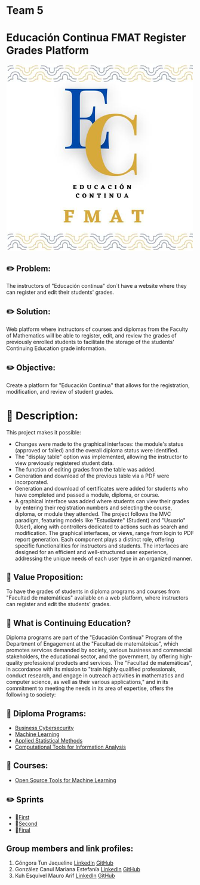 # Team 5
  # Educación Continua FMAT Register Grades Platform

[![Logo](/Img/Educon.jpg)](https://www.matematicas.uady.mx/vinculacion/educacion-continua)

## ✏️  Problem:
The instructors of "Educación continua" don´t have a website where they can register and edit their students' grades.

## ✏️  Solution:
Web platform where instructors of courses and diplomas from the Faculty of Mathematics will be able to register, edit, and review the grades of previously enrolled students to facilitate the storage of the students' Continuing Education grade information.

## ✏️  Objective:
Create a platform for "Educación Continua" that allows for the registration, modification, and review of student grades.

# 📘 Description:
This project makes it possible:
- Changes were made to the graphical interfaces: the module's status (approved or failed) and the overall diploma status were identified.
- The "display table" option was implemented, allowing the instructor to view previously registered student data.
- The function of editing grades from the table was added.
- Generation and download of the previous table via a PDF were incorporated.
- Generation and download of certificates were added for students who have completed and passed a module, diploma, or course.
- A graphical interface was added where students can view their grades by entering their registration numbers and selecting the course, diploma, or module they attended.
The project follows the MVC paradigm, featuring models like "Estudiante" (Student) and "Usuario" (User), along with controllers dedicated to actions such as search and modification. The graphical interfaces, or views, range from login to PDF report generation. Each component plays a distinct role, offering specific functionalities for instructors and students. The interfaces are designed for an efficient and well-structured user experience, addressing the unique needs of each user type in an organized manner.

## 📖 Value Proposition:
To have the grades of students in diploma programs and courses from "Facultad de matemáticas" available on a web platform, where instructors can register and edit the students' grades.

## 📖 What is Continuing Education?
Diploma programs are part of the "Educación Continua" Program of the Department of Engagement at the "Facultad de matemátoicas", which promotes services demanded by society, various business and commercial stakeholders, the educational sector, and the government, by offering high-quality professional products and services.
The "Facultad de matemáticas", in accordance with its mission to "train highly qualified professionals, conduct research, and engage in outreach activities in mathematics and computer science, as well as their various applications," and in its commitment to meeting the needs in its area of expertise, offers the following to society:

## 📄 Diploma Programs:
- [Business Cybersecurity](https://www.matematicas.uady.mx/vinculacion/educacion-continua/61-facultad/vinculacion/educacion-continua/diplomados/687-diplomado-en-ciberseguridad-para-los-negocios)
- [Machine Learning](https://www.matematicas.uady.mx/vinculacion/educacion-continua/61-facultad/vinculacion/educacion-continua/diplomados/642-diplomado-en-aprendizaje-automatico)
- [Applied Statistical Methods](https://www.matematicas.uady.mx/vinculacion/educacion-continua/61-facultad/vinculacion/educacion-continua/diplomados/56-diplomado-en-metodos-estadisticos-aplicados)
- [Computational Tools for Information Analysis](https://www.matematicas.uady.mx/vinculacion/educacion-continua/61-facultad/vinculacion/educacion-continua/diplomados/61-diplomado-en-herramientas-computacionales-para-el-analisis-de-la-informacion)

## 📃 Courses:
- [Open Source Tools for Machine Learning](https://www.matematicas.uady.mx/vinculacion/educacion-continua/78-facultad/vinculacion/educacion-continua/cursos/707-curso-de-herramientas-open-source-para-aprendizaje-automatico)

## ✏️ Sprints

- 📝[First](https://github.com/JaquelineGongora/Equipo-5/tree/First)
- 📝[Second](https://github.com/JaquelineGongora/Equipo-5/tree/Second)
- 📝[Final](https://github.com/JaquelineGongora/Equipo-5/tree/Third)

## Group members and link profiles:
1. Góngora Tun Jaqueline       [LinkedIn](https://www.linkedin.com/in/jaqueline-g%C3%B3ngora-313649268)          [GitHub](https://github.com/JaquelineGongora)
2. González Canul Mariana Estefanía       [LinkedIn](https://www.linkedin.com/in/mariana-gonz%C3%A1lez-b6383128a)         [GitHub](https://github.com/marglezc)
3. Kuh Esquivel Mauro Arif       [LinkedIn](https://www.linkedin.com/in/mauro-arif-kuh-esquivel-92298626b/)         [GitHub](https://github.com/MauroKuh13)
